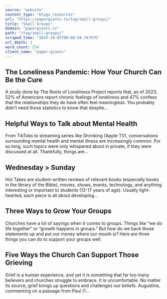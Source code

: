 ```yaml
---
source: "website"
content_type: "blogs_resources"
url: "https://papergiants.tv/tag/small-groups/"
title: "Small Groups"
domain: "papergiants.tv"
path: "/tag/small-groups/"
scraped_time: "2025-10-05T00:08:58.747976"
url_depth: 2
word_count: 254
client_name: "paper-giants"
---
```


## The Loneliness Pandemic: How Your Church Can Be the Cure

A study done by The Roots of Loneliness Project reports that, as of 2023, 52% of Americans report chronic feelings of loneliness and 47% confess that the relationships they do have often feel meaningless. You probably didn’t need those statistics to know that despite...

## Helpful Ways to Talk about Mental Health

From TikToks to streaming series like Shrinking (Apple TV), conversations surrounding mental health and mental illness are increasingly common. For so long, such topics were only whispered about in private, if they were discussed at all. Thankfully, things are...

## Wednesday > Sunday

Hot Takes are student-written reviews of relevant books (especially books in the library of the Bible), movies, shows, events, technology, and anything interesting or important to students (13-17 years of age). Usually light-hearted, each piece is all about developing...

## Three Ways to Grow Your Groups

Churches have a lot of sayings when it comes to groups. Things like “we do life together” or “growth happens in groups.” But how do we back those statements up and put our money where our mouth is? Here are three things you can do to support your groups well.

## Five Ways the Church Can Support Those Grieving

Grief is a human experience, and yet it is something that far too many believers and churches struggle to embrace. It is uncomfortable. No matter its source, grief brings up questions and challenges our beliefs. Augustine, commenting on a passage from Paul (1...